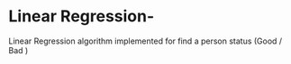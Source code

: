 # Linear Regression-
Linear Regression algorithm implemented for find a person status (Good / Bad ) 
